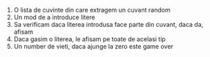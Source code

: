 
1. O lista de cuvinte din care extragem un cuvant random 
2. Un mod de a introduce litere
3. Sa verificam daca literea introdusa face parte din cuvant, daca da, afisam
4. Daca gasim o literea, le afisam pe toate de acelasi tip
5. Un number de vieti, daca ajunge la zero este game over